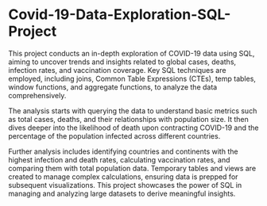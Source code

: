 # Covid-19-Data-Exploration-SQL-Project
This project conducts an in-depth exploration of COVID-19 data using SQL, aiming to uncover trends and insights related to global cases, deaths, infection rates, and vaccination coverage. Key SQL techniques are employed, including joins, Common Table Expressions (CTEs), temp tables, window functions, and aggregate functions, to analyze the data comprehensively.

The analysis starts with querying the data to understand basic metrics such as total cases, deaths, and their relationships with population size. It then dives deeper into the likelihood of death upon contracting COVID-19 and the percentage of the population infected across different countries.

Further analysis includes identifying countries and continents with the highest infection and death rates, calculating vaccination rates, and comparing them with total population data. Temporary tables and views are created to manage complex calculations, ensuring data is prepped for subsequent visualizations. This project showcases the power of SQL in managing and analyzing large datasets to derive meaningful insights.
